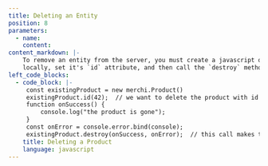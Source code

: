 ```yaml
---
title: Deleting an Entity
position: 8
parameters:
  - name:
    content:
content_markdown: |-
    To remove an entity from the server, you must create a javascript object
    locally, set it's `id` attribute, and then call the `destroy` method.
left_code_blocks:
  - code_block: |-
     const existingProduct = new merchi.Product()
     existingProduct.id(42);  // we want to delete the product with id 42
     function onSuccess() {
         console.log("the product is gone");
     }
     const onError = console.error.bind(console);
     existingProduct.destroy(onSuccess, onError);  // this call makes the network request
    title: Deleting a Product
    language: javascript
---
```

